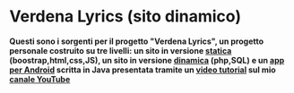 # Verdena Lyrics (sito dinamico)
__Questi sono i sorgenti per il progetto "Verdena Lyrics", un progetto personale costruito su tre livelli: un sito in versione [statica](https://verdenalyrics.netlify.app/index.html) (boostrap,html,css,JS), un sito in versione [dinamica](http://verdenalyrics.altervista.org/index.php) (php,SQL) e un [app per Android](https://github.com/mattiaudisio/verdenalyrics-android) scritta in Java presentata tramite un [video tutorial](https://www.youtube.com/watch?v=WiWBWVgrXvY) sul mio [canale YouTube](https://www.youtube.com/channel/UCdoga4BQsPGabAhT0-xZbIQ)__
